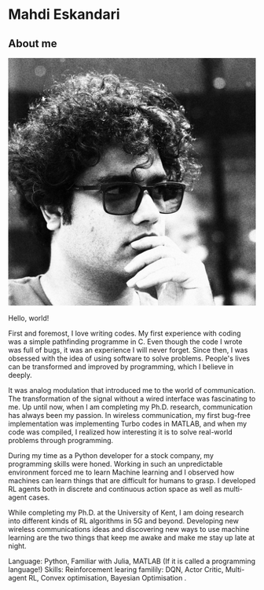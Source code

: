 # Mahdi Eskandari

## About me

![A sample learning curve](me.jpeg)

Hello, world!

First and foremost, I love writing codes. My first experience with coding was a simple pathfinding programme in C. Even though the code I wrote was full of bugs, it was an experience I will never forget. Since then, I was obsessed with the idea of using software to solve problems. People's lives can be transformed and improved by programming, which I believe in deeply. 

It was analog modulation that introduced me to the world of communication. The transformation of the signal without a wired interface was fascinating to me. Up until now, when I am completing my Ph.D. research, communication has always been my passion. In wireless communication, my first bug-free implementation was implementing Turbo codes in MATLAB, and when my code was compiled, I realized how interesting it is to solve real-world problems through programming.

During my time as a Python developer for a stock company, my programming skills were honed. Working in such an unpredictable environment forced me to learn Machine learning and I observed how machines can learn things that are difficult for humans to grasp. I developed RL agents both in discrete and continuous action space as well as multi-agent cases. 

While completing my Ph.D. at the University of Kent, I am doing research into different kinds of RL algorithms in 5G and beyond. Developing new wireless communications ideas and discovering new ways to use machine learning are the two things that keep me awake and make me stay up late at night.

Language: Python, Familiar with Julia, MATLAB (If it is called a programming language!)
Skills: Reinforcement learing familily: DQN, Actor Critic, Multi-agent RL, Convex optimisation, Bayesian Optimisation .
